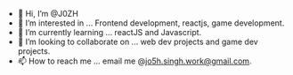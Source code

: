 - 👋 Hi, I’m @J0ZH
- 👀 I’m interested in ... Frontend development, reactjs, game development.
- 🌱 I’m currently learning ... reactJS and Javascript.
- 💞️ I’m looking to collaborate on ... web dev projects and game dev projects.
- 📫 How to reach me ... email me @jo5h.singh.work@gmail.com.

<!---
J0ZH/J0ZH is a ✨ special ✨ repository because its `README.md` (this file) appears on your GitHub profile.
You can click the Preview link to take a look at your changes.
--->

